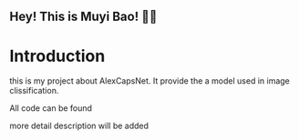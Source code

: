 ## Hey! This is Muyi Bao! 👋👋
# Introduction
this is my project about AlexCapsNet. It provide the a model used in image clissification. 

All code can be found

more detail description will be added
